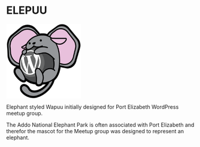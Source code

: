 # ELEPUU

<img align="center" width="200" height="200" src="elepuu.png" alt="elepuu - elephant wapuu" title="ELEPUU">

Elephant styled Wapuu initially designed for Port Elizabeth WordPress meetup group.

The Addo National Elephant Park is often associated with Port Elizabeth and therefor the mascot for the Meetup group was designed to represent an elephant.
